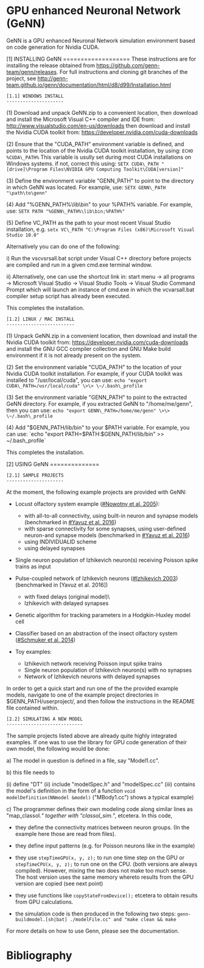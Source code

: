 GPU enhanced Neuronal Network (GeNN)
====================================

GeNN is a GPU enhanced Neuronal Network simulation environment based on
code generation for Nvidia CUDA.

[1] INSTALLING GeNN =================== These instructions are for
installing the release obtained from
https://github.com/genn-team/genn/releases. For full instructions and
cloning git branches of the project, see
http://genn-team.github.io/genn/documentation/html/d8/d99/Installation.html

    [1.1] WINDOWS INSTALL
    ---------------------

(1) Download and unpack GeNN.zip to a convenient location, then download
    and install the Microsoft Visual C++ compiler and IDE from:
    http://www.visualstudio.com/en-us/downloads then download and
    install the Nvidia CUDA toolkit from:
    https://developer.nvidia.com/cuda-downloads

(2) Ensure that the "CUDA\_PATH" environment variable is defined, and
    points to the location of the Nvidia CUDA toolkit installation, by
    using: `ECHO %CUDA\_PATH%` 
    This variable is usully set during most
    CUDA installations on Windows systems. if not, correct this using:
    `SETX CUDA\_PATH "[drive]\Program Files\NVIDIA GPU Computing
    Toolkit\CUDA[version]"`

(3) Define the environment variable "GENN\_PATH" to point to the
    directory in which GeNN was located. For example, use: 
    `SETX GENN\_PATH "\path\to\genn"`

(4) Add "%GENN\_PATH%\lib\bin" to your %PATH% variable. For example,
    use: 
    `SETX PATH "%GENN\_PATH%\lib\bin;%PATH%"`

(5) Define VC\_PATH as the path to your most recent Visual Studio
    installation, e.g. `setx VC\_PATH "C:\Program Files
    (x86)\Microsoft Visual Studio 10.0"`

Alternatively you can do one of the following:

i)  Run the vscvsrsall.bat script under Visual C++ directory before
    projects are compiled and run in a given cmd.exe terminal window.

ii) Alternatively, one can use the shortcut link in: start menu -\> all
    programs -\> Microsoft Visual Studio -\> Visual Studio Tools -\>
    Visual Studio Command Prompt which will launch an instance of
    cmd.exe in which the vcvarsall.bat compiler setup script has already
    been executed.

This completes the installation.

    [1.2] LINUX / MAC INSTALL
    -------------------------

(1) Unpack GeNN.zip in a convenient location, then download and install
    the Nvidia CUDA toolkit from:
    https://developer.nvidia.com/cuda-downloads and install the GNU GCC
    compiler collection and GNU Make build environment if it is not
    already present on the system.

(2) Set the environment variable "CUDA\_PATH" to the location of your
    Nvidia CUDA toolkit installation. For example, if your CUDA toolkit
    was installed to "/usr/local/cuda", you can use: 
    `echo "export CUDA\_PATH=/usr/local/cuda" \>\> \~/.bash\_profile`

(3) Set the environment variable "GENN\_PATH" to point to the extracted
    GeNN directory. For example, if you extracted GeNN to
    "/home/me/genn", then you can use: 
    `echo "export GENN\_PATH=/home/me/genn" \>\> \~/.bash\_profile`

(4) Add "$GENN_PATH/lib/bin" to your $PATH variable. For example, you
    can use: 
    `echo "export PATH=$PATH:$GENN\_PATH/lib/bin" \>\> \~/.bash\_profile`

This completes the installation.

[2] USING GeNN ==============

    [2.1] SAMPLE PROJECTS
    ---------------------

At the moment, the following example projects are provided with GeNN:

-   Locust olfactory system example \([#Nowotny et al. 2005]\):
    -   with all-to-all connectivity, using built-in neuron and synapse
        models \(benchmarked in [#Yavuz et al. 2016]\)
    -   with sparse connectivity for some synapses, using user-defined
        neuron-and synapse models \(benchmarked in [#Yavuz et al. 2016]\)
    -   using INDIVIDUALID scheme
    -   using delayed synapses
-   Single neuron population of Izhikevich neuron(s) receiving Poisson
    spike trains as input
-   Pulse-coupled network of Izhikevich neurons \([#Izhikevich 2003]\)
    (benchmarked in \[Yavuz et al. 2016])
    -   with fixed delays (original model)\
    -   Izhikevich with delayed synapses
-   Genetic algorithm for tracking parameters in a Hodgkin-Huxley model
    cell

-   Classifier based on an abstraction of the insect olfactory system
    \([#Schmuker et al. 2014]\)

-   Toy examples:
    -   Izhikevich network receiving Poisson input spike trains
    -   Single neuron population of Izhikevich neuron(s) with no
        synapses
    -   Network of Izhikevich neurons with delayed synapses

In order to get a quick start and run one of the the provided example
models, navigate to one of the example project directories in
\$GENN\_PATH/userproject/, and then follow the instructions in the
README file contained within.

    [2.2] SIMULATING A NEW MODEL
    ----------------------------

The sample projects listed above are already quite highly integrated
examples. If one was to use the library for GPU code generation of their
own model, the following would be done:

a)  The model in question is defined in a file, say "Model1.cc".

b)  this file needs to

(i) define "DT"
(ii) include "modelSpec.h" and "modelSpec.cc"
(iii) contains the model's definition in the form of a function 
    `void modelDefinition(NNmodel &model)` 
    ("MBody1.cc") shows a typical example)

c)  The programmer defines their own modeling code along similar lines
    as "map\_classol.*" together with "classol\_sim.*", etcetera. In
    this code,

-   they define the connectivity matrices between neuron groups. (In the
    example here those are read from files).

-   they define input patterns (e.g. for Poisson neurons like in the
    example)

-   they use `stepTimeGPU(x, y, z);` to run one time step on the GPU or
    `stepTimeCPU(x, y, z);` to run one on the CPU. (both versions are
    always compiled). However, mixing the two does not make too much
    sense. The host version uses the same memory whereto results from
    the GPU version are copied (see next point)

-   they use functions like `copyStateFromDevice();` etcetera to obtain
    results from GPU calculations.

-   the simulation code is then produced in the following two steps:
    `genn-buildmodel.[sh|bat] ./modelFile.cc" and "make clean && make`

For more details on how to use Genn, please see the documentation.

# Bibliography

[#Izhikevich 2003]: http://dx.doi.org/10.1109/TNN.2003.820440 "Izhikevich, E. M. Simple model of spiking neurons. IEEE transactions on neural networks 14, 1569–1572 (2003)"
[#Nowotny et al. 2005]: http://dx.doi.org/10.1007/s00422-005-0019-7 "Nowotny, T., Huerta, R., Abarbanel, H. D. & Rabinovich, M. I. Self-organization in the olfactory system: one shot odor recognition in insects. Biological cybernetics 93, 436–446 (2005)"
[#Schmuker et al. 2014]: http://dx.doi.org/10.1073/pnas.1303053111 "Schmuker, M., Pfeil, T. and Nawrot, M.P. A neuromorphic network for generic multivariate data classification. Proceedings of the National Academy of Sciences, 111(6), pp.2081-2086 (2014)"
[#Yavuz et al. 2016]: http://dx.doi.org/10.1038%2Fsrep18854 "Yavuz, E., Turner, J. and Nowotny, T. GeNN: a code generation framework for accelerated brain simulations. Scientific reports, 6. (2016)"
